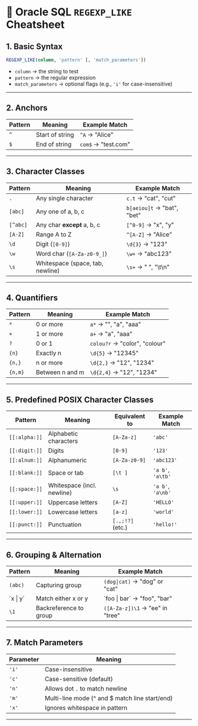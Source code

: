 
# 📘 Oracle SQL `REGEXP_LIKE` Cheatsheet

## 1. Basic Syntax

```sql
REGEXP_LIKE(column, 'pattern' [, 'match_parameters'])
```

* `column` → the string to test
* `pattern` → the regular expression
* `match_parameters` → optional flags (e.g., `'i'` for case-insensitive)

---

## 2. Anchors

| Pattern | Meaning         | Example Match       |
| ------- | --------------- | ------------------- |
| `^`     | Start of string | `^A` → "Alice"      |
| `$`     | End of string   | `com$` → "test.com" |

---

## 3. Character Classes

| Pattern  | Meaning                          | Example Match              |
| -------- | -------------------------------- | -------------------------- |
| `.`      | Any single character             | `c.t` → "cat", "cut"       |
| `[abc]`  | Any one of a, b, c               | `b[aeiou]t` → "bat", "bet" |
| `[^abc]` | Any char **except** a, b, c      | `[^0-9]` → "x", "y"        |
| `[A-Z]`  | Range A to Z                     | `^[A-Z]` → "Alice"         |
| `\d`     | Digit (`[0-9]`)                  | `\d{3}` → "123"            |
| `\w`     | Word char (`[A-Za-z0-9_]`)       | `\w+` → "abc123"           |
| `\s`     | Whitespace (space, tab, newline) | `\s+` → "  ", "\t\n"       |

---

## 4. Quantifiers

| Pattern | Meaning         | Example Match                 |
| ------- | --------------- | ----------------------------- |
| `*`     | 0 or more       | `a*` → "", "a", "aaa"         |
| `+`     | 1 or more       | `a+` → "a", "aaa"             |
| `?`     | 0 or 1          | `colou?r` → "color", "colour" |
| `{n}`   | Exactly n       | `\d{5}` → "12345"             |
| `{n,}`  | n or more       | `\d{2,}` → "12", "1234"       |
| `{n,m}` | Between n and m | `\d{2,4}` → "12", "1234"      |

---

## 5. Predefined POSIX Character Classes

| Pattern       | Meaning                    | Equivalent to    | Example Match     |
| ------------- | -------------------------- | ---------------- | ----------------- |
| `[[:alpha:]]` | Alphabetic characters      | `[A-Za-z]`       | `'abc'`           |
| `[[:digit:]]` | Digits                     | `[0-9]`          | `'123'`           |
| `[[:alnum:]]` | Alphanumeric               | `[A-Za-z0-9]`    | `'abc123'`        |
| `[[:blank:]]` | Space or tab               | `[\t ]`          | `'a b'`, `'a\tb'` |
| `[[:space:]]` | Whitespace (incl. newline) | `\s`             | `'a b'`, `'a\nb'` |
| `[[:upper:]]` | Uppercase letters          | `[A-Z]`          | `'HELLO'`         |
| `[[:lower:]]` | Lowercase letters          | `[a-z]`          | `'world'`         |
| `[[:punct:]]` | Punctuation                | `[.,;!?]` (etc.) | `'hello!'`        |

---

## 6. Grouping & Alternation

| Pattern | Meaning                | Example Match                   |       |                      |
| ------- | ---------------------- | ------------------------------- | ----- | -------------------- |
| `(abc)` | Capturing group        | `(dog\|cat)` → "dog" or "cat"   |       |                      |
| \`x     \| y\`                    | Match either x or y             | \`foo \| bar\` → "foo", "bar" |
| `\1`    | Backreference to group | `([A-Za-z])\1` → "ee" in "tree" |       |                      |

---

## 7. Match Parameters

| Parameter | Meaning                                         |
| --------- | ----------------------------------------------- |
| `'i'`     | Case-insensitive                                |
| `'c'`     | Case-sensitive (default)                        |
| `'n'`     | Allows dot `.` to match newline                 |
| `'m'`     | Multi-line mode (^ and \$ match line start/end) |
| `'x'`     | Ignores whitespace in pattern                   |

---

